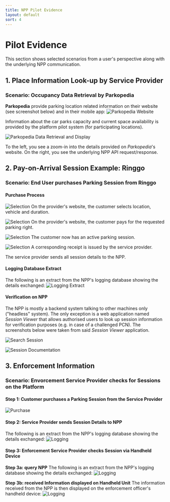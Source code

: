 ```yaml
---
title: NPP Pilot Evidence
layout: default
sort: 4 
---
```

# Pilot Evidence
This section shows selected scenarios from a user's perspective along with the underlying NPP communication. 

## 1. Place Information Look-up by Service Provider
### Scenario: Occupancy Data Retrieval by Parkopedia
**Parkopedia** provide parking location related information on their website (see screenshot below) and in their mobile app:
![Parkopedia Website](assets/images/evidence/parkopedia1.png)

Information about the car parks capacity and current space availability is provided by the platform pilot system (for participating locations).

![Parkopedia Data Retrieval and Display](assets/images/evidence/parkopedia2.png)

To the left, you see a zoom-in into the details provided on _Parkopedia_'s website.
On the right, you see the underlying NPP API request/response.

## 2. Pay-on-Arrival Session Example: Ringgo
### Scenario: End User purchases Parking Session from Ringgo
#### Purchase Process
![Selection](assets/images/evidence/ringgo1.png)
On the provider's website, the customer selects location, vehicle and duration.


![Selection](assets/images/evidence/ringgo2.png)
On the provider's website, the customer pays for the requested parking right.


![Selection](assets/images/evidence/ringgo3.png)
The customer now has an active parking session.



![Selection](assets/images/evidence/ringgo4.png)
A corresponding receipt is issued by the service provider.

The service provider sends all session details to the NPP.

#### Logging Database Extract
The following is an extract from the NPP's logging database showing the details exchanged:
![Logging Extract](assets/images/evidence/logging1.png)

#### Verification on NPP
The NPP is mostly a backend system talking to other machines only ("headless" system). The only exception is a web application named _Session Viewer_ that allows authorised users to look up session information for verification purposes (e.g. in case of a challenged PCN). The screenshots below were taken from said _Session Viewer_ application.

![Search Session](assets/images/evidence/session_search1.png)

![Session Documentation](assets/images/evidence/session_search2.png)

## 3. Enforcement Information
### Scenario: Envorcement Service Provider checks for Sessions on the Platform
#### Step 1: Customer purchases a Parking Session from the Service Provider
![Purchase](assets/images/evidence/apcoa_connect1.png)

#### Step 2: Service Provider sends Session Details to NPP
The following is an extract from the NPP's logging database showing the details exchanged:
![Logging](assets/images/evidence/apcoa_connect2.png)

#### Step 3: Enforcement Service Provider checks Session via Handheld Device
**Step 3a: query NPP**
The following is an extract from the NPP's logging database showing the details exchanged:
![Logging](assets/images/evidence/apcoa_connect3.png)

**Step 3b: received Information displayed on Handheld Unit**
The information received from the NPP is then displayed on the enforcement officer's handheld device:
![Logging](assets/images/evidence/apcoa_connect4.png)




